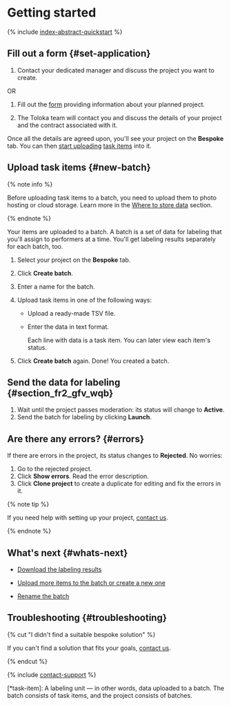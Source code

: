# Getting started

{% include [index-abstract-quickstart](../_includes/abstract-quickstart.md) %}

## Fill out a form {#set-application}

1. Contact your dedicated manager and discuss the project you want to create.

OR

1. Fill out the [form](https://toloka.ai/talk-to-us/) providing information about your planned project.

1. The Toloka team will contact you and discuss the details of your project and the contract associated with it.

Once all the details are agreed upon, you'll see your project on the **Bespoke** tab. You can then [start uploading](#new-batch) [task items](*task-item) into it.

## Upload task items {#new-batch}

{% note info %}

Before uploading task items to a batch, you need to upload them to photo hosting or cloud storage. Learn more in the [Where to store data](../../guide/concepts/cloud-storage.md) section.

{% endnote %}

Your items are uploaded to a batch. A batch is a set of data for labeling that you'll assign to performers at a time. You'll get labeling results separately for each batch, too.

1. Select your project on the **Bespoke** tab.

1. Click **Create batch**.

1. Enter a name for the batch.

1. Upload task items in one of the following ways:

    - Upload a ready-made TSV file.

    - Enter the data in text format.

      Each line with data is a task item. You can later view each item's status.

1. Click **Create batch** again. Done! You created a batch.

## Send the data for labeling {#section_fr2_gfv_wqb}

1. Wait until the project passes moderation: its status will change to **Active**.
1. Send the batch for labeling by clicking **Launch**.

## Are there any errors? {#errors}

If there are errors in the project, its status changes to **Rejected**. No worries:

1. Go to the rejected project.
1. Click **Show errors**. Read the error description.
1. Click **Clone project** to create a duplicate for editing and fix the errors in it.

{% note tip %}

If you need help with setting up your project, [contact us](../../guide/troubleshooting/support.md).

{% endnote %}

## What's next {#whats-next}

- [Download the labeling results](download-results.md)

- [Upload more items to the batch or create a new one](add-task.md)

- [Rename the batch](add-task.md#rename)

## Troubleshooting {#troubleshooting}

{% cut "I didn't find a suitable bespoke solution" %}

If you can't find a solution that fits your goals, [contact us](../../guide/troubleshooting/support.md).

{% endcut %}

{% include [contact-support](../_includes/contact-support.md) %}

[*task-item]: A labeling unit — in other words, data uploaded to a batch. The batch consists of task items, and the project consists of batches.